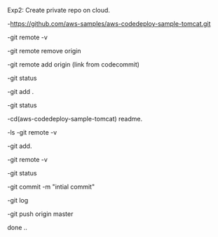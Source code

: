 Exp2: Create private repo on cloud.

-https://github.com/aws-samples/aws-codedeploy-sample-tomcat.git

-git remote -v

-git remote remove origin

-git remote add origin (link from codecommit)

-git status

-git add .

-git status

-cd(aws-codedeploy-sample-tomcat) readme.

-ls
-git remote -v

-git add.

-git remote -v

-git status

-git commit -m "intial commit"

-git log

-git push origin master

done ..
